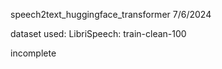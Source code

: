 speech2text_huggingface_transformer
7/6/2024

dataset used: LibriSpeech: train-clean-100


incomplete
